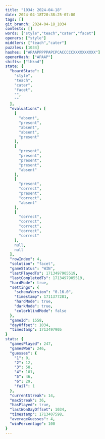 ```yaml
---
title: "1034: 2024-04-18"
date: 2024-04-18T20:38:25-07:00
tags: []
git_branch: 2024-04-18_1034
contests: []
words: ["style","teach","cater","facet"]
openers: ["style"]
middlers: ["teach","cater"]
puzzles: [1034]
hashes: ["APAAPPPPPAPCPCACCCCCXXXXXXXXXX"]
openerHash: ["APAAP"]
shifts: ["lhknd"]
state: {
  "boardState": [
    "style",
    "teach",
    "cater",
    "facet",
    "",
    ""
  ],
  "evaluations": [
    [
      "absent",
      "present",
      "absent",
      "absent",
      "present"
    ],
    [
      "present",
      "present",
      "present",
      "present",
      "absent"
    ],
    [
      "present",
      "correct",
      "present",
      "correct",
      "absent"
    ],
    [
      "correct",
      "correct",
      "correct",
      "correct",
      "correct"
    ],
    null,
    null
  ],
  "rowIndex": 4,
  "solution": "facet",
  "gameStatus": "WIN",
  "lastPlayedTs": 1713497905519,
  "lastCompletedTs": 1713497905519,
  "hardMode": true,
  "settings": {
    "schemaVersion": "0.16.0",
    "timestamp": 1711377281,
    "hardMode": true,
    "darkMode": true,
    "colorblindMode": false
  },
  "gameId": 1558,
  "dayOffset": 1034,
  "timestamp": 1713497905
}
stats: {
  "gamesPlayed": 247,
  "gamesWon": 246,
  "guesses": {
    "1": 0,
    "2": 12,
    "3": 58,
    "4": 101,
    "5": 46,
    "6": 29,
    "fail": 1
  },
  "currentStreak": 14,
  "maxStreak": 36,
  "hasPlayed": true,
  "lastWonDayOffset": 1034,
  "timestamp": 1713407598,
  "averageGuesses": 4,
  "winPercentage": 100
}
---
```

<!-- more -->
